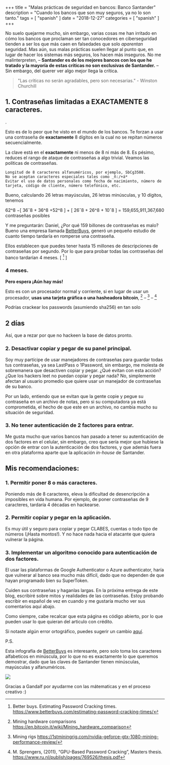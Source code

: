 +++
title = "Malas prácticas de seguridad en bancos: Banco Santander"
description = "Cuando los bancos que son muy seguros, ya no lo son tanto."
tags = [
    "spanish"
]
date = "2018-12-27"
categories = [
    "spanish"
]
+++

No suelo quejarme mucho, sin embargo, varias cosas me han irritado en cómo los bancos que proclaman ser tan conocedores en ciberseguridad tienden a ser los que más caen en falsedades que solo *aparentan* seguridad. Mas aún, sus malas prácticas suelen llegar al punto que, en lugar de hacer los sistemas más seguros, los hacen más inseguros. No me malinterpreten, – **Santander es de los mejores bancos con los que he tratado y la mayoría de estas críticas no son exclusivas de Santander.** – Sin embargo, del querer ver algo mejor llega la crítica.

>"Las críticas no serán agradables, pero son necesarias." - Winston Churchill

## 1. Contraseñas limitadas a EXACTAMENTE 8 caracteres.

.

Esto es de lo peor que he visto en el mundo de los bancos. Te forzan a usar una contraseña de **exactamente** 8 dígitos en la cual no se repitan números secuencialmente.

La clave está en el **exactamente** ni menos de 8 ni más de 8. Es pésimo, reduces el rango de ataque de contraseñas a algo trivial. Veamos las políticas de contraseñas.

    Longitud de 8 caracteres alfanuméricos, por ejemplo, SbCg3508.
    No se aceptan caracteres especiales tales como _ñ:/+á*
    Evitar el uso de datos personales como fecha de nacimiento, número de tarjeta, código de cliente, número telefónico, etc.

Bueno, calculando 26 letras mayúsculas, 26 letras minúsculas, y 10 dígitos, tenemos 

62^8 −[ 36ˆ8 + 36^8 +52^8 ] + [ 26ˆ8 + 26^8 + 10ˆ8 ] = 159,655,911,367,680 contraseñas posibles

Y me preguntarán: Daniel, ¿Por qué 159 billones de contraseñas es malo? Bueno una empresa llamada [BetterBuys](https://www.betterbuys.com/estimating-password-cracking-times/), generó un pequeño estudio de cuanto tiempo tardaría en romperse una contraseña.

Ellos establecen que puedes tener hasta 15 millones de descripciones de contraseñas por segundo. Por lo que para probar todas las contraseñas del banco tardarían 4 meses. [ [^0] ] 

[^0]: Better buys. Estimating Password Cracking times. https://www.betterbuys.com/estimating-password-cracking-times/

### 4 meses.

**Pero espera ¡Aún hay más!** 

Esto es con un procesador normal y corriente, si en lugar de usar un procesador, **usas una tarjeta gráfica o una hasheadora  bitcoin**,  [^2] – [^3] – [^4]

Podrías crackear los passwords (asumiendo sha256) en tan solo

## 2 días

Así, que a rezar por que no hackeen la base de datos pronto.

[^2]: Mining hardware comparisons https://en.bitcoin.it/wiki/Mining_hardware_comparison

[^3]: Mining rigs https://1stminingrig.com/nvidia-geforce-gtx-1080-mining-performance-review/

[^4]: M. Sprengers, (2011), “GPU-Based Password Cracking”, Masters thesis. https://www.ru.nl/publish/pages/769526/thesis.pdf


### 2. Desactivar copiar y pegar de su panel principal.

Soy muy partícipe de usar manejadores de contraseñas para guardar todas tus contraseñas, ya sea LastPass o 1Password, sin embargo, me molesta de sobremanera que desactiven copiar y pegar. ¿Qué evitan con esta acción? ¿Que los hackers leet no puedan copiar y pegar nada? No, simplemente afectan al usuario promedio que quiere usar un manejador de contraseñas de su banco. 

Por un lado, entiendo que se evitan que la gente copie y pegue su contraseña en un archivo de notas, pero si su computadora ya está comprometida, el hecho de que este en un archivo, no cambia mucho su situación de seguridad.

### 3. No tener autenticación de 2 factores para entrar.

Me gusta mucho que varios bancos han pasado a tener su autenticación de dos factores en el celular, sin embargo, creo que sería mejor que hubiese la opción de entrar con la autenticación de dos factores, y que además fuera en otra plataforma aparte que la aplicación *in-house* de Santander.

## Mis recomendaciones:

### 1. Permitir poner 8 o más caracteres.

Poniendo más de 8 caracteres, eleva la dificultad de desencripción a imposibles en vida humana. Por ejemplo, de poner contraseñas de 9 caracteres, tardaría 4 décadas en hackearse.

### 2. Permitir copiar y pegar en la aplicación.

Es muy útil y seguro para copiar y pegar CLABES, cuentas o todo tipo de números (¡Hasta montos!). Y no hace nada hacia el atacante que quiera vulnerar la página.

### 3. Implementar un algoritmo conocido para autenticación de dos factores.

El usar las plataformas de Google Authenticator o Azure authenticator, haría que vulnerar al banco sea mucho más difícil, dado que no dependen de que hayan programado bien su SuperToken.

Cuiden sus contraseñas y haganlas largas. En la próxima entrega de este blog, escribiré sobre mitos y realidades de las contraseñas. Estoy probando escribir en español de vez en cuando y me gustaría mucho ver sus comentarios aquí abajo.

Como siempre, cabe recalcar que esta página es código abierto, por lo que pueden usar lo que quieran del articulo con crédito.

Si notaste algún error ortográfico, puedes sugerir un cambio [aquí](http://github.com/danielsada/danielsada.tech).

P.S.

Esta infografía de [BetterBuys](https://www.betterbuys.com/estimating-password-cracking-times/) es interesante, pero solo toma los caracteres alfabeticos en minúscula, por lo que no es exactamente lo que queremos demostrar, dado que las claves de Santander tienen minúsculas, mayúsculas y alfanuméricos.

![](https://www.betterbuys.com/estimating-password-cracking-times/assets/images/password_time_and_length.jpg)

Gracias a Gandalf por ayudarme con las mátematicas y en el proceso creativo :)






